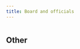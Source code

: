 ```yaml
---
title: Board and officials
---
```


<div class="columns board-card-container">
  <div class="column">
    <board-member-card
      name="Rio Koskelo"
      role="Chairperson, international affairs"
      email="rlskos@utu.fi"
      telegram="RioKos">
    </board-member-card>
    <board-member-card
      name="Niklas Mettälä"
      role="Secretary"
      email="jtspie@utu.fi"
      telegram="kurkkuu">
    </board-member-card>
    <board-member-card
      name="Emilia Kalliokoski"
      role="Communications, equality"
      email="emamka@utu.fi"
      telegram="emamka">
    </board-member-card>
    <board-member-card
      name="Rita Ojaniemi"
      role="Beer Pong League"
      email="jtspie@utu.fi"
      telegram="kurkkuu">
    </board-member-card>
    <board-member-card
      name="Petri Holopainen"
      role="Corporate collaboration"
      email="jtspie@utu.fi"
      telegram="kurkkuu">
    </board-member-card>
    <board-member-card
      name="Nemo Laiho"
      role="Club house, inventory"
      email="nmlaih@utu.fi"
      telegram="nemolaiho">
    </board-member-card>
  </div>
  <div class="column">
    <board-member-card
      name="Janne Rissanen"
      role="Vice chairperson, environment"
      email="joriss@utu.fi"
      telegram="ja_ri">
    </board-member-card>
    <board-member-card
      name="Maria Jokinen"
      role="Treasurer"
      email="mahjok@utu.fi"
      telegram="Marskuna">
    </board-member-card>
    <board-member-card
      name="Lauri Orava"
      role="Events, annual ball"
      email="jtspie@utu.fi"
      telegram="kurkkuu">
    </board-member-card>
    <board-member-card
      name="Matias Meri"
      role="Beer Pong League"
      email="mmomer@utu.fi"
      telegram="mddii">
    </board-member-card>
    <board-member-card
      name="Matti Loimaranta"
      role="FSOBP"
      email="jtspie@utu.fi"
      telegram="kurkkuu">
    </board-member-card>
  </div>
</div>

## Other

<div class="columns board-card-container">
  <div class="column">
    <board-member-card
      name="Jarkko Pietilä"
      role="Webmaster"
      email="jtspie@utu.fi"
      telegram="kurkkuu">
    </board-member-card>
  </div>
</div>
